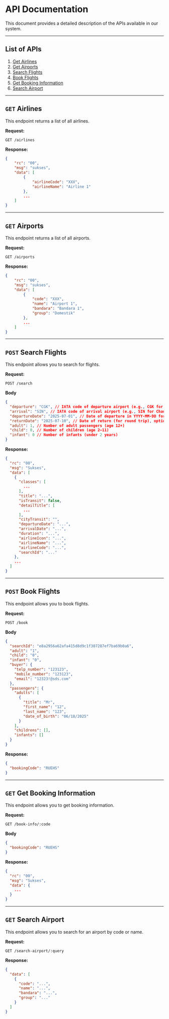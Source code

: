 # API Documentation

This document provides a detailed description of the APIs available in our system.

---

## List of APIs

1. [Get Airlines](#get-airlines)
2. [Get Airports](#get-airports)
3. [Search Flights](#post-search)
4. [Book Flights](#post-book)
5. [Get Booking Information](#get-book-info)
6. [Search Airport](#get-search-airport)

---

## `GET` Airlines

This endpoint returns a list of all airlines.

**Request:**

```http
GET /airlines
```

**Response:**

```json
{
    "rc": "00",
    "msg": "sukses",
    "data": [
        {
            "airlineCode": "XXX",
            "airlineName": "Airline 1"
        },
        ...
    ]
}
```

---

## `GET` Airports

This endpoint returns a list of all airports.

**Request:**

```http
GET /airports
```

**Response:**

```json
{
    "rc": "00",
    "msg": "sukses",
    "data": [
        {
            "code": "XXX",
            "name": "Airport 1",
            "bandara": "Bandara 1",
            "group": "Domestik"
        },
        ...
    ]
}
```

---

## `POST` Search Flights

This endpoint allows you to search for flights.

**Request:**

```http
POST /search
```

**Body**

```json
{
  "departure": "CGK", // IATA code of departure airport (e.g., CGK for Soekarno-Hatta)
  "arrival": "SIN", // IATA code of arrival airport (e.g., SIN for Changi)
  "departureDate": "2025-07-01", // Date of departure in YYYY-MM-DD format
  "returnDate": "2025-07-10", // Date of return (for round trip), optional for one-way
  "adult": 1, // Number of adult passengers (age 12+)
  "child": 0, // Number of children (age 2–11)
  "infant": 0 // Number of infants (under 2 years)
}
```

**Response:**

```json
{
  "rc": "00",
  "msg": "Sukses",
  "data": [
    {
      "classes": [
        ...
      ],
      "title": "...",
      "isTransit": false,
      "detailTitle": [
        ...
      ],
      "cityTransit": "",
      "departureDate": "...",
      "arrivalDate": "...",
      "duration": "...",
      "airlineIcon": "...",
      "airlineName": "...",
      "airlineCode": "...",
      "searchId": "..."
    },
    ...
  ]
}
```

---

## `POST` Book Flights

This endpoint allows you to book flights.

**Request:**

```http
POST /book
```

**Body**
```json
{
  "searchId": "e8a2956a62afa415d8d9c1f307287ef7ba69b0a6",
  "adult": "1",
  "child": "0",
  "infant": "0",
  "buyer": {
    "telp_number": "123123",
    "mobile_number": "123123",
    "email": "12323!@sds.com"
  },
  "passengers": {
    "adults": [
      {
        "title": "Mr",
        "first_name": "12",
        "last_name": "123",
        "date_of_birth": "06/18/2025"
      }
    ],
    "childrens": [],
    "infants": []
  }
}
```

**Response:**

```json
{
  "bookingCode": "RUEHS"
}
```

---

## `GET` Get Booking Information

This endpoint allows you to get booking information.

**Request:**

````http
GET /book-info/:code
````

**Body**

```json
{
  "bookingCode": "RUEHS"
}
```
**Response:**
```json
{
  "rc": "00",
  "msg": "Sukses",
  "data": {
    ...
  }
}
````

---

## `GET` Search Airport

This endpoint allows you to search for an airport by code or name.

**Request:**

```http
GET /search-airport/:query
```

**Response:**

```json
{
  "data": [
    {
      "code": "...",
      "name": "...",
      "bandara": "...",
      "group": "..."
    }
  ]
}
```
